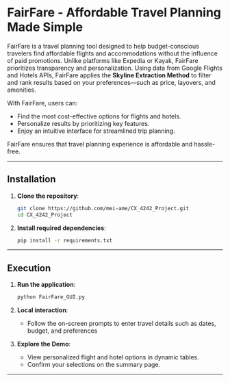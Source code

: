 # FairFare - Affordable Travel Planning Made Simple

FairFare is a travel planning tool designed to help budget-conscious travelers find affordable flights and accommodations without the influence of paid promotions. Unlike platforms like Expedia or Kayak, FairFare prioritizes transparency and personalization. Using data from Google Flights and Hotels APIs, FairFare applies the **Skyline Extraction Method** to filter and rank results based on your preferences—such as price, layovers, and amenities.

With FairFare, users can:
- Find the most cost-effective options for flights and hotels.
- Personalize results by prioritizing key features.
- Enjoy an intuitive interface for streamlined trip planning.

FairFare ensures that travel planning experience is affordable and hassle-free.

---

## Installation

1. **Clone the repository**:
   ```bash
   git clone https://github.com/mei-ame/CX_4242_Project.git
   cd CX_4242_Project
   ```

2. **Install required dependencies**:
   ```bash
   pip install -r requirements.txt
   ```

---

## Execution

1. **Run the application**:
   ```bash
   python FairFare_GUI.py
   ```

2. **Local interaction**:
   - Follow the on-screen prompts to enter travel details such as dates, budget, and preferences

3. **Explore the Demo**:
   - View personalized flight and hotel options in dynamic tables.
   - Confirm your selections on the summary page.

---